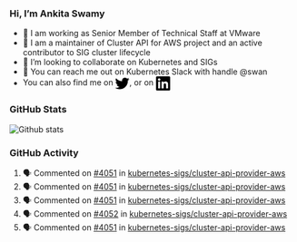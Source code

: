 ### Hi, I’m Ankita Swamy

- 💼 I am working as Senior Member of Technical Staff at VMware
- 👀 I am a maintainer of Cluster API for AWS project and an active contributor to SIG cluster lifecycle
- 💞️ I’m looking to collaborate on Kubernetes and SIGs
- 💬 You can reach me out on Kubernetes Slack with handle @swan
- You can also find me on <a href="https://twitter.com/SwamyAnkita" target="blank"><img align="center" src="https://raw.githubusercontent.com/Ankitasw/Ankitasw/master/svg/twitter.svg" alt="Ankitasw" height="25" width="25" color="#1DA1f2" /></a>, or on <a href="https://www.linkedin.com/in/Ankitaswamy/" target="blank"><img align="center" src="https://raw.githubusercontent.com/Ankitasw/Ankitasw/master/svg/linkedin.svg" alt="Ankitasw" height="25" width="25" /></a>

### GitHub Stats
![Github stats](https://github-readme-stats.vercel.app/api?username=Ankitasw&count_private=true&show_icons=true&theme=tokyonight)

### GitHub Activity 
<!--START_SECTION:activity-->
1. 🗣 Commented on [#4051](https://github.com/kubernetes-sigs/cluster-api-provider-aws/issues/4051) in [kubernetes-sigs/cluster-api-provider-aws](https://github.com/kubernetes-sigs/cluster-api-provider-aws)
2. 🗣 Commented on [#4051](https://github.com/kubernetes-sigs/cluster-api-provider-aws/issues/4051) in [kubernetes-sigs/cluster-api-provider-aws](https://github.com/kubernetes-sigs/cluster-api-provider-aws)
3. 🗣 Commented on [#4051](https://github.com/kubernetes-sigs/cluster-api-provider-aws/issues/4051) in [kubernetes-sigs/cluster-api-provider-aws](https://github.com/kubernetes-sigs/cluster-api-provider-aws)
4. 🗣 Commented on [#4052](https://github.com/kubernetes-sigs/cluster-api-provider-aws/issues/4052) in [kubernetes-sigs/cluster-api-provider-aws](https://github.com/kubernetes-sigs/cluster-api-provider-aws)
5. 🗣 Commented on [#4051](https://github.com/kubernetes-sigs/cluster-api-provider-aws/issues/4051) in [kubernetes-sigs/cluster-api-provider-aws](https://github.com/kubernetes-sigs/cluster-api-provider-aws)
<!--END_SECTION:activity-->
